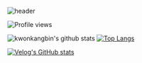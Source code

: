 ![header](https://capsule-render.vercel.app/api?type=Waving&color=auto&height=20px&section=header&text=HELLO&fontSize=39&animation=)

![Profile views](https://gpvc.arturio.dev/kwonkangbin)

![kwonkangbin's github stats](https://github-readme-stats.vercel.app/api?username=kwonkangbin&show_icons=true)
[![Top Langs](https://github-readme-stats.vercel.app/api/top-langs/?username=kwonkangbin&layout=compact)](https://github.com/anuraghazra/github-readme-stats)

[![Velog's GitHub stats](https://velog-readme-stats.vercel.app/api?name=kbk282655)](https://velog.io/@kbk282655)
